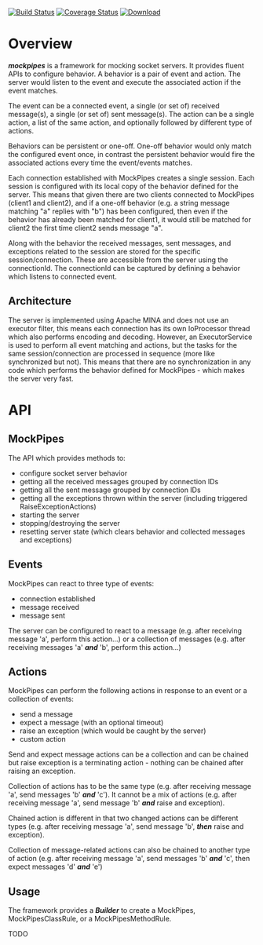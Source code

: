 [![Build Status](https://travis-ci.org/chiknrice/mockpipes.svg?branch=master)](https://travis-ci.org/chiknrice/mockpipes) [![Coverage Status](https://coveralls.io/repos/github/chiknrice/mockpipes/badge.svg?branch=master)](https://coveralls.io/github/chiknrice/mockpipes?branch=master) [ ![Download](https://api.bintray.com/packages/chiknrice/maven/mockpipes/images/download.svg) ](https://bintray.com/chiknrice/maven/mockpipes/_latestVersion)

# Overview

***mockpipes*** is a framework for mocking socket servers.  It provides fluent APIs to configure behavior.  A behavior
is a pair of event and action.  The server would listen to the event and execute the associated action if the event matches.

The event can be a connected event, a single (or set of) received message(s), a single (or set of) sent message(s).  The
action can be a single action, a list of the same action, and optionally followed by different type of actions.

Behaviors can be persistent or one-off.  One-off behavior would only match the configured event once, in contrast the
persistent behavior would fire the associated actions every time the event/events matches.

Each connection established with MockPipes creates a single session.  Each session is configured with its local copy of
the behavior defined for the server.  This means that given there are two clients connected to MockPipes (client1 and
client2), and if a one-off behavior (e.g. a string message matching "a" replies with "b") has been configured, then even
if the behavior has already been matched for client1, it would still be matched for client2 the first time client2 sends
message "a". 

Along with the behavior the received messages, sent messages, and exceptions related to the session are stored for the
specific session/connection.  These are accessible from the server using the connectionId.  The connectionId can be
captured by defining a behavior which listens to connected event.

## Architecture

The server is implemented using Apache MINA and does not use an executor filter, this means each connection has its own
IoProcessor thread which also performs encoding and decoding.  However, an ExecutorService is used to perform all event
matching and actions, but the tasks for the same session/connection are processed in sequence (more like synchronized
but not).  This means that there are no synchronization in any code which performs the behavior defined for MockPipes -
which makes the server very fast.  

# API

## MockPipes

The API which provides methods to:
 - configure socket server behavior
 - getting all the received messages grouped by connection IDs
 - getting all the sent message grouped by connection IDs 
 - getting all the exceptions thrown within the server (including triggered RaiseExceptionActions)
 - starting the server
 - stopping/destroying the server
 - resetting server state (which clears behavior and collected messages and exceptions)

## Events

MockPipes can react to three type of events:

 - connection established
 - message received
 - message sent

The server can be configured to react to a message (e.g. after receiving message 'a', perform this action...) or a collection of messages (e.g. after receiving messages 'a' ***and*** 'b', perform this action...)

## Actions

MockPipes can perform the following actions in response to an event or a collection of events:
 - send a message
 - expect a message (with an optional timeout)
 - raise an exception (which would be caught by the server)
 - custom action

Send and expect message actions can be a collection and can be chained but raise exception is a terminating action - nothing can be chained after raising an exception.

Collection of actions has to be the same type (e.g. after receiving message 'a', send messages 'b' ***and*** 'c').  It cannot be a mix of actions (e.g. after receiving message 'a', send message 'b' ***and*** raise and exception).

Chained action is different in that two changed actions can be different types (e.g. after receiving message 'a', send message 'b', ***then*** raise and exception).

Collection of message-related actions can also be chained to another type of action (e.g. after receiving message 'a', send messages 'b' ***and*** 'c', then expect messages 'd' ***and*** 'e')

## Usage

The framework provides a ***Builder*** to create a MockPipes, MockPipesClassRule, or a MockPipesMethodRule.

TODO